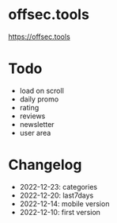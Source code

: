 # offsec.tools

https://offsec.tools


# Todo

- load on scroll  
- daily promo  
- rating  
- reviews  
- newsletter  
- user area  


# Changelog

- 2022-12-23: categories  
- 2022-12-20: last7days  
- 2022-12-14: mobile version  
- 2022-12-10: first version  
